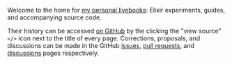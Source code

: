 Welcome to the home for [my personal livebooks](https://github.com/christhekeele/livebooks/tree/latest/livebooks): Elixir experiments, guides, and accompanying source code.

Their history can be accessed [on GitHub](https://github.com/christhekeele/livebooks) by the clicking the "view source"
`</>` icon next to the title of every page. Corrections, proposals, and discussions can be made in the GitHub [issues](https://github.com/christhekeele/livebooks/issues), [pull requests](https://github.com/christhekeele/livebooks/pulls), and [discussions](https://github.com/christhekeele/livebooks/discussions) pages respectively.

